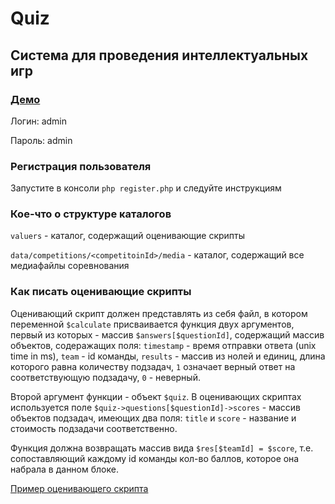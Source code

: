 # Quiz

## Система для проведения интеллектуальных игр

### [Демо](http://algorithms.site/quiz/) 

Логин: admin

Пароль: admin

### Регистрация пользователя

Запустите в консоли `php register.php` и следуйте инструкциям

### Кое-что о структуре каталогов

`valuers` - каталог, содержащий оценивающие скрипты

`data/competitions/<competitoinId>/media` - каталог, содержащий все медиафайлы соревнования

### Как писать оценивающие скрипты

Оценивающий скрипт должен представлять из себя файл, в котором переменной `$calculate` 
присваивается функция двух аргументов, первый из которых - массив `$answers[$questionId]`,
содержащий массив объектов, содеражащих поля: `timestamp` - время отправки ответа (unix time in ms),
`team` - id команды, `results` - массив из нолей и единиц, длина которого равна количеству подзадач,
`1` означает верный ответ на соответствующую подзадачу, `0` - неверный.

Второй аргумент функции - объект `$quiz`. В оценивающих скриптах используется поле
`$quiz->questions[$questionId]->scores` - массив объектов подзадач, имеющих два поля: `title`
и `score` - название и стоимость подзадачи соответственно.

Функция должна возвращать массив вида `$res[$teamId] = $score`, т.е. сопоставляющий каждому
id команды кол-во баллов, которое она набрала в данном блоке.

[Пример оценивающего скрипта](valuers/sum.php)